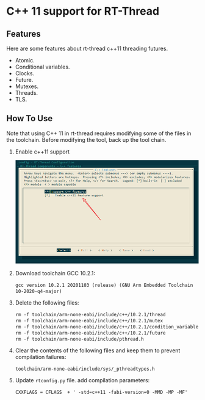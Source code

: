 # C++ 11 support for RT-Thread

## Features

Here are some features about rt-thread c++11 threading futures.

- Atomic.
- Conditional variables.
- Clocks.
- Future.
- Mutexes.
- Threads.
- TLS.

## How To Use

Note that using C++ 11 in rt-thread requires modifying some of the files in the toolchain. Before modifying the tool, back up the tool chain.  

1. Enable c++11 support

   ![](figures/Snipaste_2021-09-02_16-00-09.png)

2. Download toolchain GCC 10.2.1:

   ```shell
   gcc version 10.2.1 20201103 (release) (GNU Arm Embedded Toolchain 10-2020-q4-major)
   ```

3. Delete the following files:

   ```shell
   rm -f toolchain/arm-none-eabi/include/c++/10.2.1/thread
   rm -f toolchain/arm-none-eabi/include/c++/10.2.1/mutex
   rm -f toolchain/arm-none-eabi/include/c++/10.2.1/condition_variable
   rm -f toolchain/arm-none-eabi/include/c++/10.2.1/future
   rm -f toolchain/arm-none-eabi/include/pthread.h
   ```

4. Clear the contents of the following files and keep them to prevent compilation failures:

   ```shell
   toolchain/arm-none-eabi/include/sys/_pthreadtypes.h
   ```
   
5. Update `rtconfig.py` file. add compilation parameters:

   ```shell
   CXXFLAGS = CFLAGS  + ' -std=c++11 -fabi-version=0 -MMD -MP -MF'
   ```
